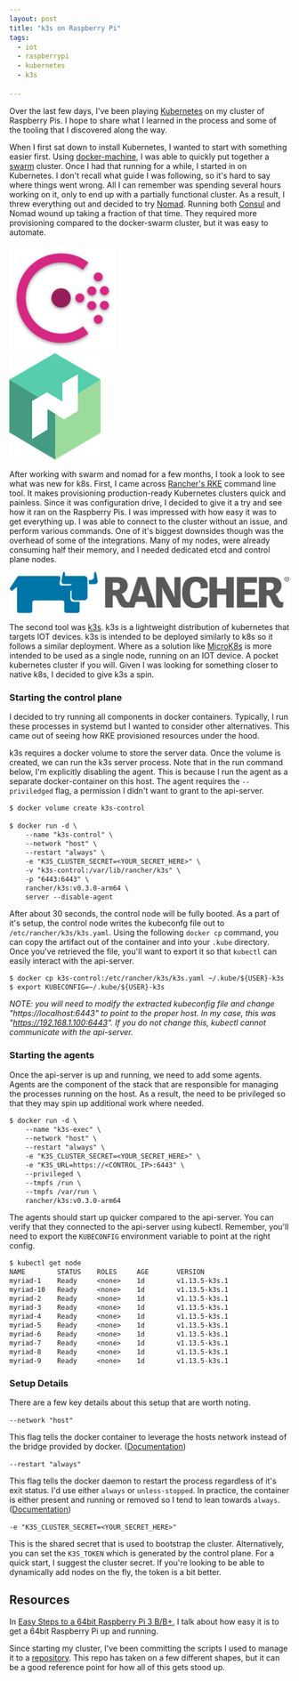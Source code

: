 ```yaml
---
layout: post
title: "k3s on Raspberry Pi"
tags:
  - iot
  - raspberrypi
  - kubernetes
  - k3s

---
```


Over the last few days, I've been playing [Kubernetes](https://kubernetes.io) on my cluster of Raspberry Pis.
I hope to share what I learned in the process and some of the tooling that I discovered along the way.

<!--more-->

When I first sat down to install Kubernetes, I wanted to start with something easier first.
Using [docker-machine](https://docs.docker.com/machine/), I was able to quickly put together a [swarm](https://docs.docker.com/engine/swarm/) cluster.
Once I had that running for a while, I started in on Kubernetes.
I don't recall what guide I was following, so it's hard to say where things went wrong.
All I can remember was spending several hours working on it, only to end up with a partially functional cluster.
As a result, I threw everything out and decided to try [Nomad](https://www.nomadproject.io).
Running both [Consul](https://www.consul.io/) and Nomad wound up taking a fraction of that time.
They required more provisioning compared to the docker-swarm cluster, but it was easy to automate.

<div class="row text-center">
  <div class="col-xs-12 col-sm-1"></div>
  <div class="col-xs-6 col-sm-5">
    <img title="Consul" alt="Consul" src="/statics/img/consul.png">
  </div>
  <div class="col-xs-6 col-sm-5">
    <img title="Nomad" alt="Nomad" src="/statics/img/nomad.png">
  </div>
  <div class="col-xs-12 col-sm-1"></div>
</div>
<p></p>

After working with swarm and nomad for a few months, I took a look to see what was new for k8s.
First, I came across [Rancher's RKE](https://github.com/rancher/rke) command line tool.
It makes provisioning production-ready Kubernetes clusters quick and painless.
Since it was configuration drive, I decided to give it a try and see how it ran on the Raspberry Pis.
I was impressed with how easy it was to get everything up.
I was able to connect to the cluster without an issue, and perform various commands.
One of it's biggest downsides though was the overhead of some of the integrations.
Many of my nodes, were already consuming half their memory, and I needed dedicated etcd and control plane nodes.

<div class="text-center">
  <img title="rancher" alt="Rancher" src="/statics/img/rancher.png">
</div>
<p></p>

The second tool was [k3s](https://k3s.io/).
k3s is a lightweight distribution of kubernetes that targets IOT devices.
k3s is intended to be deployed similarly to k8s so it follows a similar deployment.
Where as a solution like [MicroK8s](https://microk8s.io) is more intended to be used as a single node, running on an IOT device.
A pocket kubernetes cluster if you will.
Given I was looking for something closer to native k8s, I decided to give k3s a spin.

### Starting the control plane

I decided to try running all components in docker containers.
Typically, I run these processes in systemd but I wanted to consider other alternatives.
This came out of seeing how RKE provisioned resources under the hood.

k3s requires a docker volume to store the server data.
Once the volume is created, we can run the k3s server process.
Note that in the run command below, I'm explicitly disabling the agent.
This is because I run the agent as a separate docker-container on this host.
The agent requires the `--priviledged` flag, a permission I didn't want to grant to the api-server.

```
$ docker volume create k3s-control

$ docker run -d \
    --name "k3s-control" \
    --network "host" \
    --restart "always" \
    -e "K3S_CLUSTER_SECRET=<YOUR_SECRET_HERE>" \
    -v "k3s-control:/var/lib/rancher/k3s" \
    -p "6443:6443" \
    rancher/k3s:v0.3.0-arm64 \
    server --disable-agent
```
<p></p>

After about 30 seconds, the control node will be fully booted.
As a part of it's setup, the control node writes the kubeconfg file out to `/etc/rancher/k3s/k3s.yaml`.
Using the following `docker cp` command, you can copy the artifact out of the container and into your `.kube` directory.
Once you've retrieved the file, you'll want to export it so that `kubectl` can easily interact with the api-server.

```
$ docker cp k3s-control:/etc/rancher/k3s/k3s.yaml ~/.kube/${USER}-k3s
$ export KUBECONFIG=~/.kube/${USER}-k3s
```
<p></p>

_NOTE: you will need to modify the extracted kubeconfig file and change "https://localhost:6443" to point to the proper host._
_In my case, this was "https://192.168.1.100:6443"._
_If you do not change this, kubectl cannot communicate with the api-server._

### Starting the agents

Once the api-server is up and running, we need to add some agents.
Agents are the component of the stack that are responsible for managing the processes running on the host.
As a result, the need to be privileged so that they may spin up additional work where needed.

```
$ docker run -d \
    --name "k3s-exec" \
    --network "host" \
    --restart "always" \
    -e "K3S_CLUSTER_SECRET=<YOUR_SECRET_HERE>" \
    -e "K3S_URL=https://<CONTROL_IP>:6443" \
    --privileged \
    --tmpfs /run \
    --tmpfs /var/run \
    rancher/k3s:v0.3.0-arm64
```
<p></p>

The agents should start up quicker compared to the api-server.
You can verify that they connected to the api-server using kubectl.
Remember, you'll need to export the `KUBECONFIG` environment variable to point at the right config.

```
$ kubectl get node
NAME        STATUS    ROLES     AGE       VERSION
myriad-1    Ready     <none>    1d        v1.13.5-k3s.1
myriad-10   Ready     <none>    1d        v1.13.5-k3s.1
myriad-2    Ready     <none>    1d        v1.13.5-k3s.1
myriad-3    Ready     <none>    1d        v1.13.5-k3s.1
myriad-4    Ready     <none>    1d        v1.13.5-k3s.1
myriad-5    Ready     <none>    1d        v1.13.5-k3s.1
myriad-6    Ready     <none>    1d        v1.13.5-k3s.1
myriad-7    Ready     <none>    1d        v1.13.5-k3s.1
myriad-8    Ready     <none>    1d        v1.13.5-k3s.1
myriad-9    Ready     <none>    1d        v1.13.5-k3s.1
```
<p></p>

### Setup Details

There are a few key details about this setup that are worth noting.

`--network "host"`

This flag tells the docker container to leverage the hosts network instead of the bridge provided by docker.
([Documentation](https://docs.docker.com/engine/reference/run/#network-settings))

`--restart "always"`

This flag tells the docker daemon to restart the process regardless of it's exit status.
I'd use either `always` or `unless-stopped`.
In practice, the container is either present and running or removed so I tend to lean towards `always`.
([Documentation](https://docs.docker.com/engine/reference/run/#restart-policies---restart))

`-e "K3S_CLUSTER_SECRET=<YOUR_SECRET_HERE>"`

This is the shared secret that is used to bootstrap the cluster.
Alternatively, you can set the `K3S_TOKEN` which is generated by the control plane.
For a quick start, I suggest the cluster secret.
If you're looking to be able to dynamically add nodes on the fly, the token is a bit better.

## Resources
In [Easy Steps to a 64bit Raspberry Pi 3 B/B+](/blog/2019/03/17/64bit-raspberry-pi/), I talk about how easy it is to get a 64bit Raspberry Pi up and running.

Since starting my cluster, I've been committing the scripts I used to manage it to a [repository](https://github.com/mjpitz/terraform-rpi).
This repo has taken on a few different shapes, but it can be a good reference point for how all of this gets stood up.
